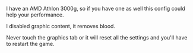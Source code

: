 I have an AMD Athlon 3000g, so if you have one as well this config could help your performance.

I disabled graphic content, it removes blood.

Never touch the graphics tab or it will reset all the settings and you'll have to restart the game.

